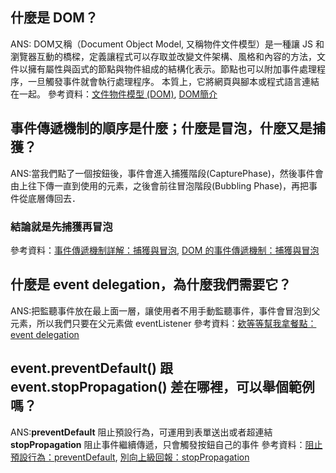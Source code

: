 ## 什麼是 DOM？
ANS: DOM又稱（Document Object Model, 又稱物件文件模型）是一種讓 JS 和瀏覽器互動的橋樑，定義讓程式可以存取並改變文件架構、風格和內容的方法，文件以擁有屬性與函式的節點與物件組成的結構化表示。節點也可以附加事件處理程序，一旦觸發事件就會執行處理程序。 本質上，它將網頁與腳本或程式語言連結在一起。
參考資料：[文件物件模型 (DOM)](https://developer.mozilla.org/zh-TW/docs/Web/API/Document_Object_Model), [DOM簡介](https://developer.mozilla.org/en-US/docs/Web/API/Document_Object_Model/Introduction)

## 事件傳遞機制的順序是什麼；什麼是冒泡，什麼又是捕獲？
ANS:當我們點了一個按鈕後，事件會進入捕獲階段(CapturePhase)，然後事件會由上往下傳一直到使用的元素，之後會前往冒泡階段(Bubbling Phase)，再把事件從底層傳回去．<h3>結論就是先捕獲再冒泡</h2>
參考資料：[事件傳遞機制詳解：捕獲與冒泡](https://lidemy.com/courses/390588/lectures/9653624), [DOM 的事件傳遞機制：捕獲與冒泡](https://blog.techbridge.cc/2017/07/15/javascript-event-propagation/)

## 什麼是 event delegation，為什麼我們需要它？
ANS:把監聽事件放在最上面一層，讓使用者不用手動監聽事件，事件會冒泡到父元素，所以我們只要在父元素做 eventListener 
參考資料：[欸等等幫我拿餐點：event delegation](https://lidemy.com/courses/390588/lectures/9653640)

## event.preventDefault() 跟 event.stopPropagation() 差在哪裡，可以舉個範例嗎？
ANS:**preventDefault** 阻止預設行為，可運用到表單送出或者超連結
**stopPropagation** 阻止事件繼續傳遞，只會觸發按鈕自己的事件
參考資料：[阻止預設行為：preventDefault](https://lidemy.com/courses/fe102-javascript/lectures/9653631), [別向上級回報：stopPropagation](https://lidemy.com/courses/390588/lectures/9653625)
